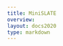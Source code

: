 ```yaml
---
title: MiniSLATE 
overview: 
layout: docs2020
type: markdown
---
```


<div id="minislate-content">

</div>

<script src='{{home}}/js/showdown.min.js'></script>
<script>
$(document).ready(function() {
    $.get("https://raw.githubusercontent.com/slateci/minislate/master/README.md", function(data) {
            var converter = new showdown.Converter({ghCompatibleHeaderId: true}),
            html = converter.makeHtml(data);
            console.log(html);
            html = html.replace(/<h1.+<\/h1>/, "");
            $("#minislate-content").html(html);
            /* Rerun Prism syntax highlighting on the current page */
            Prism.highlightAll();
    });
});

</script>